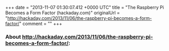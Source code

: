 +++
date = "2013-11-07 01:30:07.412 +0000 UTC"
title = "The Raspberry Pi Becomes a Form Factor (hackaday.com)"
originalUrl = "http://hackaday.com/2013/11/06/the-raspberry-pi-becomes-a-form-factor/"
comment = ""
+++

### About http://hackaday.com/2013/11/06/the-raspberry-pi-becomes-a-form-factor/:


